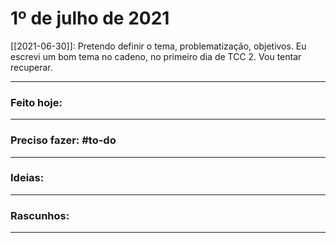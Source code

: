 # 1º de julho de 2021
[[2021-06-30]]:  Pretendo definir o tema, problematização, objetivos. Eu escrevi um bom tema no cadeno, no primeiro dia de TCC 2. Vou tentar recuperar.

----

### Feito hoje:

---

### Preciso fazer: #to-do


---

### Ideias:


---

### Rascunhos:


---